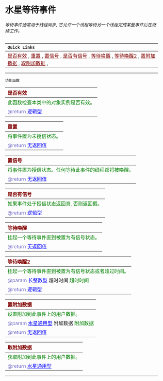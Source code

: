 # 水星等待事件
###### 等待事件通常用于线程同步, 它允许一个线程等待另一个线程完成某些事件后在继续工作。

| `Quick Links` |
|:----|
|<a href="#IsValid"  style="color:rgb(128,0,0)">是否有效</a> , <a href="#Reset"  style="color:rgb(128,0,0)">重置</a> , <a href="#Signal"  style="color:rgb(128,0,0)">置信号</a> , <a href="#IsSignaled"  style="color:rgb(128,0,0)">是否有信号</a> , <a href="#Wait"  style="color:rgb(128,0,0)">等待唤醒</a> , <a href="#TimedWait"  style="color:rgb(128,0,0)">等待唤醒2</a> , <a href="#SetUserData"  style="color:rgb(128,0,0)">置附加数据</a> , <a href="#GetUserData"  style="color:rgb(128,0,0)">取附加数据</a> , |

---------------------
 `功能函数` <br/>

| <span style="color:rgb(128,0,0)" id="IsValid">是否有效</span> |
|:----|
| <span style="color:rgb(0,128,0)">此函数检查本类中的对象实例是否有效。<span> |
| <span style="color: rgb(117, 110, 200)">@return </span> <span style ="color: blue">逻辑型</span> |


| <span style="color:rgb(128,0,0)" id="Reset">重置</span> |
|:----|
| <span style="color:rgb(0,128,0)">将事件置为未授信状态。<span> |
| <span style="color: rgb(117, 110, 200)">@return </span> <span style ="color: blue">无返回值</span> |


| <span style="color:rgb(128,0,0)" id="Signal">置信号</span> |
|:----|
| <span style="color:rgb(0,128,0)">将事件置为授信状态。任何等待此事件的线程都将被唤醒。<span> |
| <span style="color: rgb(117, 110, 200)">@return </span> <span style ="color: blue">无返回值</span> |


| <span style="color:rgb(128,0,0)" id="IsSignaled">是否有信号</span> |
|:----|
| <span style="color:rgb(0,128,0)">如果事件处于授信状态返回真, 否则返回假。<span> |
| <span style="color: rgb(117, 110, 200)">@return </span> <span style ="color: blue">逻辑型</span> |


| <span style="color:rgb(128,0,0)" id="Wait">等待唤醒</span> |
|:----|
| <span style="color:rgb(0,128,0)">挂起一个等待事件直到被置为有信号状态。<span> |
| <span style="color: rgb(117, 110, 200)">@return </span> <span style ="color: blue">无返回值</span> |


| <span style="color:rgb(128,0,0)" id="TimedWait">等待唤醒2</span> |
|:----|
| <span style="color:rgb(0,128,0)">挂起一个等待事件直到被置为有信号状态或者超过时间。<span> |
| <span style="color: rgb(117, 110, 200)">@param</span> <span style ="color: blue">长整数型</span> 超时时间 <span style="color: rgb(0, 128, 0)">超时时间</span> | 
| <span style="color: rgb(117, 110, 200)">@return </span> <span style ="color: blue">逻辑型</span> |


| <span style="color:rgb(128,0,0)" id="SetUserData">置附加数据</span> |
|:----|
| <span style="color:rgb(0,128,0)">设置附加到此事件上的用户数据。<span> |
| <span style="color: rgb(117, 110, 200)">@param</span> <a href="ProxyValue.md" style ="color: blue">水星通用型</a> 附加数据 <span style="color: rgb(0, 128, 0)">附加数据</span> | 
| <span style="color: rgb(117, 110, 200)">@return </span> <span style ="color: blue">无返回值</span> |


| <span style="color:rgb(128,0,0)" id="GetUserData">取附加数据</span> |
|:----|
| <span style="color:rgb(0,128,0)">获取附加到此事件上的用户数据。<span> |
| <span style="color: rgb(117, 110, 200)">@return </span> <a href="ProxyValue.md" style ="color: blue">水星通用型</a> |


----------------------

<link rel="stylesheet" href="../gitalk.min.css">
<script src="../gitalk.min.js"></script>
<div id="gitalk-container"></div>
<script>
    var gitalk = new Gitalk({
        clientID: 'd17d49be2e680b77a84d',
        clientSecret:'9364cb456dda6401cb71d65092489e75c9f11872',
        repo: 'ecef_comment',
        owner: 'kirino17',
        admin: ['kirino17'],
        id: location.pathname
    });
    gitalk.render('gitalk-container');
</script>
